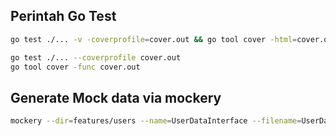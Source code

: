 ## Perintah Go Test

```bash
go test ./... -v -coverprofile=cover.out && go tool cover -html=cover.out
```

```bash
go test ./... --coverprofile cover.out
go tool cover -func cover.out
```

## Generate Mock data via mockery
```bash
mockery --dir=features/users --name=UserDataInterface --filename=UserData.go --structname=UserData
```